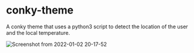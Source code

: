# conky-theme
A conky theme that uses a python3 script to detect the location of the user and the local temperature. 

![Screenshot from 2022-01-02 20-17-52](https://user-images.githubusercontent.com/50495591/148100601-cf8fe8fd-cd92-4869-bba4-1c96083d2c3e.png)
